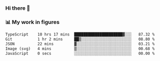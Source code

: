 ### Hi there 👋

### 📊 My work in figures

<!--START_SECTION:waka-->

```txt
TypeScript    10 hrs 17 mins  █████████████████████▓░░░   87.32 %
Git           1 hr 2 mins     ██▒░░░░░░░░░░░░░░░░░░░░░░   08.80 %
JSON          22 mins         ▓░░░░░░░░░░░░░░░░░░░░░░░░   03.21 %
Image (svg)   4 mins          ▒░░░░░░░░░░░░░░░░░░░░░░░░   00.68 %
JavaScript    0 secs          ░░░░░░░░░░░░░░░░░░░░░░░░░   00.00 %
```

<!--END_SECTION:waka-->
